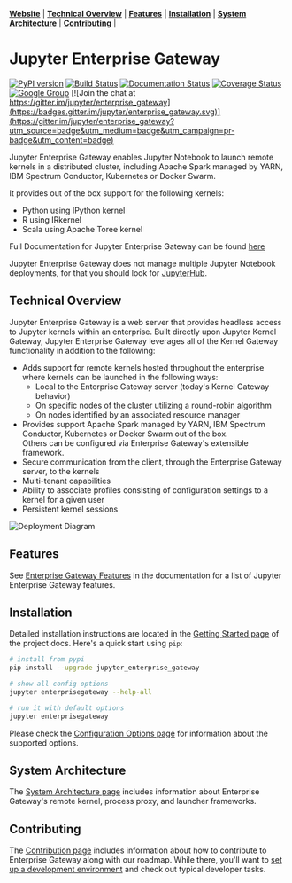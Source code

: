 **[Website](https://jupyter.org/enterprise_gateway/)** |
**[Technical Overview](#technical-overview)** |
**[Features](#features)** |
**[Installation](#installation)** |
**[System Architecture](#system-architecture)** |
**[Contributing](#contributing)** |

# Jupyter Enterprise Gateway

[![PyPI version](https://badge.fury.io/py/jupyter_enterprise_gateway.svg)](https://badge.fury.io/py/jupyter_enterprise_gateway)
[![Build Status](https://travis-ci.org/jupyter/enterprise_gateway.svg?branch=master)](https://travis-ci.org/jupyter/enterprise_gateway)
[![Documentation Status](http://readthedocs.org/projects/jupyter-enterprise-gateway/badge/?version=latest)](https://jupyter-enterprise-gateway.readthedocs.io/en/latest/?badge=latest)
[![Coverage Status](https://codecov.io/github/jupyter/enterprise_gateway/coverage.svg?branch=master)](https://codecov.io/github/jupyter/enterprise_gateway?branch=master)
[![Google Group](https://img.shields.io/badge/google-group-blue.svg)](https://groups.google.com/forum/#!forum/jupyter) [![Join the chat at https://gitter.im/jupyter/enterprise_gateway](https://badges.gitter.im/jupyter/enterprise_gateway.svg)](https://gitter.im/jupyter/enterprise_gateway?utm_source=badge&utm_medium=badge&utm_campaign=pr-badge&utm_content=badge)

Jupyter Enterprise Gateway enables Jupyter Notebook to launch remote kernels in a distributed cluster,
including Apache Spark managed by YARN, IBM Spectrum Conductor, Kubernetes or Docker Swarm.

It provides out of the box support for the following kernels:

* Python using IPython kernel
* R using IRkernel
* Scala using Apache Toree kernel

Full Documentation for Jupyter Enterprise Gateway can be found [here](http://jupyter-enterprise-gateway.readthedocs.io/en/latest)

Jupyter Enterprise Gateway does not manage multiple Jupyter Notebook deployments, for that
you should look for [JupyterHub](https://github.com/jupyterhub/jupyterhub).

## Technical Overview

Jupyter Enterprise Gateway is a web server that provides headless access to Jupyter kernels within 
an enterprise.  Built directly upon Jupyter Kernel Gateway, Jupyter Enterprise Gateway leverages all 
of the Kernel Gateway functionality in addition to the following:
* Adds support for remote kernels hosted throughout the enterprise where kernels can be launched in 
the following ways:
    * Local to the Enterprise Gateway server (today's Kernel Gateway behavior)
    * On specific nodes of the cluster utilizing a round-robin algorithm
    * On nodes identified by an associated resource manager
* Provides support Apache Spark managed by YARN, IBM Spectrum Conductor, Kubernetes or Docker Swarm out of the box.  
Others can be configured via Enterprise Gateway's extensible framework.
* Secure communication from the client, through the Enterprise Gateway server, to the kernels
* Multi-tenant capabilities
* Ability to associate profiles consisting of configuration settings to a kernel for a given user
* Persistent kernel sessions

![Deployment Diagram](https://github.com/jupyter/enterprise_gateway/blob/master/docs/source/images/deployment.png?raw=true)

## Features

See [Enterprise Gateway Features](https://jupyter-enterprise-gateway.readthedocs.io/en/latest/getting-started.html#enterprise-gateway-features) in the 
documentation for a list of Jupyter Enterprise Gateway features.

## Installation

Detailed installation instructions are located in the 
[Getting Started page](https://jupyter-enterprise-gateway.readthedocs.io/en/latest/getting-started.html)
of the project docs. Here's a quick start using `pip`:

```bash
# install from pypi
pip install --upgrade jupyter_enterprise_gateway

# show all config options
jupyter enterprisegateway --help-all

# run it with default options
jupyter enterprisegateway
```

Please check the [Configuration Options page](https://jupyter-enterprise-gateway.readthedocs.io/en/latest/config-options.html) 
for information about the supported options.

## System Architecture

The [System Architecture page](https://jupyter-enterprise-gateway.readthedocs.io/en/latest/system-architecture.html) 
includes information about Enterprise Gateway's remote kernel, process proxy, and launcher frameworks.

## Contributing

The [Contribution page](https://jupyter-enterprise-gateway.readthedocs.io/en/latest/contrib.html) includes 
information about how to contribute to Enterprise Gateway along with our roadmap.  While there, you'll want to
[set up a development environment](https://jupyter-enterprise-gateway.readthedocs.io/en/latest/devinstall.html) and check out typical developer tasks.

